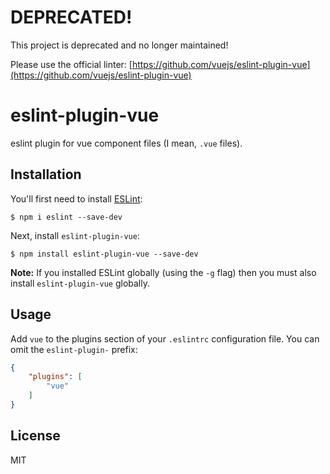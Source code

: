 
# DEPRECATED!

This project is deprecated and no longer maintained!

Please use the official linter: [https://github.com/vuejs/eslint-plugin-vue](https://github.com/vuejs/eslint-plugin-vue)


# eslint-plugin-vue

eslint plugin for vue component files (I mean, `.vue` files).

## Installation

You'll first need to install [ESLint](http://eslint.org):

```
$ npm i eslint --save-dev
```

Next, install `eslint-plugin-vue`:

```
$ npm install eslint-plugin-vue --save-dev
```

**Note:** If you installed ESLint globally (using the `-g` flag) then you must also install `eslint-plugin-vue` globally.

## Usage

Add `vue` to the plugins section of your `.eslintrc` configuration file. You can omit the `eslint-plugin-` prefix:

```json
{
    "plugins": [
        "vue"
    ]
}
```

## License

MIT
